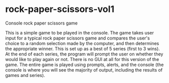 # rock-paper-scissors-vol1
Console rock paper scissors game

This is a simple game to be played in the console. The game takes user input
for a typical rock paper scissors game and compares the user's choice to a random selection made by the computer, and then determines the appropriate winner.
This is set up as a best of 5 series (first to 3 wins). At the end of each series,
the program will prompt the user on whether they would like to play again or not. There is no GUI at all for this version of the game. The entire game is played using prompts, alerts, and the console (the console is where you will see the majority of output, including the results of games and series).

